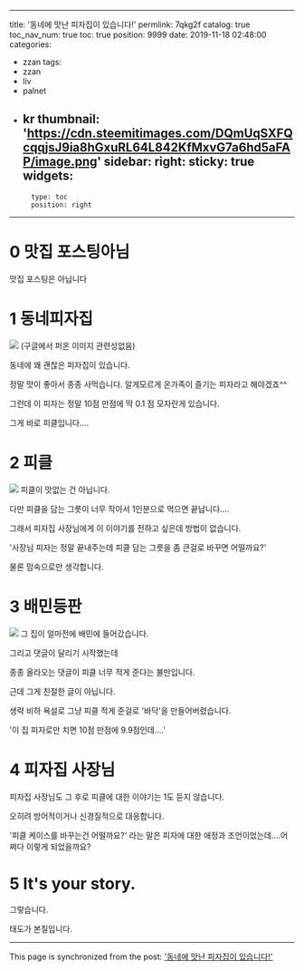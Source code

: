 
---
title: '동네에 맛난 피자집이 있습니다!'
permlink: 7qkg2f
catalog: true
toc_nav_num: true
toc: true
position: 9999
date: 2019-11-18 02:48:00
categories:
- zzan
tags:
- zzan
- liv
- palnet
- kr
thumbnail: 'https://cdn.steemitimages.com/DQmUqSXFQcqqjsJ9ia8hGxuRL64L842KfMxvG7a6hd5aFAP/image.png'
sidebar:
    right:
        sticky: true
widgets:
    -
        type: toc
        position: right
---


# 0 맛집 포스팅아님
맛집 포스팅은 아닙니다

# 1 동네피자집

![](https://cdn.steemitimages.com/DQmUqSXFQcqqjsJ9ia8hGxuRL64L842KfMxvG7a6hd5aFAP/image.png)
(구글에서 퍼온 이미지 관련성없음)

동네에 꽤 괜찮은 피자집이 있습니다.

정말 맛이 좋아서 종종 사먹습니다. 알게모르게 온가족이 즐기는 피자라고 해야겠죠^^

그런데 이 피자는 정말 10점 만점에 딱 0.1 점 모자란게 있습니다.

그게 바로 피클입니다....


# 2 피클

![](https://cdn.steemitimages.com/DQmSriGCjXjhc7WZYu31ruCkuK86bqupUbiJGSAWPAtZL2S/image.png)
피클이 맛없는 건 아닙니다.

다만 피클을 담는 그릇이 너무 작아서 1인분으로 먹으면 끝납니다....

그래서 피자집 사장님에게 이 이야기를 전하고 싶은데 방법이 없습니다.

'사장님 피자는 정말 끝내주는데 피클 담는 그릇을 좀 큰걸로 바꾸면 어떨까요?'

물론 맘속으로만 생각합니다. 

# 3 배민등판

![](https://cdn.steemitimages.com/DQmcQGEAECMGgVxkQnHPCmJY9S8NjwJtPobo9ibpJKaqCtM/image.png)
그 집이 얼마전에 배민에 들어갔습니다. 

그리고 댓글이 달리기 시작했는데 

종종 올라오는 댓글이 피클 너무 적게 준다는 불만입니다.

근데 그게 친절한 글이 아닙니다.

생략 비하 욕설로 그냥 피클 적게 준걸로 '바닥'을 만들어버렸습니다.

'이 집 피자로만 치면 10점 만점에 9.9점인데....'

# 4 피자집 사장님
피자집 사장님도 그 후로 피클에 대한 이야기는 1도 듣지 않습니다.

오히려 방어적이거나 신경질적으로 대응합니다.

'피클 케이스를 바꾸는건 어떨까요?' 라는 말은 피자에 대한 애정과 조언이었는데....어쩌다 이렇게 되었을까요?

# 5 It's your story.
그렇습니다. 

태도가 본질입니다.

- - -

This page is synchronized from the post: ['동네에 맛난 피자집이 있습니다!'](https://steemit.com/@virus707/7qkg2f)
